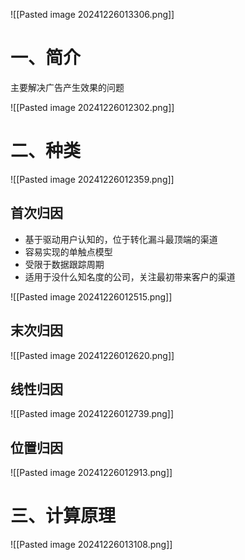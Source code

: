 ![[Pasted image 20241226013306.png]]
# 一、简介

主要解决广告产生效果的问题

![[Pasted image 20241226012302.png]]

# 二、种类

![[Pasted image 20241226012359.png]]

## 首次归因

* 基于驱动用户认知的，位于转化漏斗最顶端的渠道
* 容易实现的单触点模型
* 受限于数据跟踪周期
* 适用于没什么知名度的公司，关注最初带来客户的渠道

![[Pasted image 20241226012515.png]]

## 末次归因

![[Pasted image 20241226012620.png]]

## 线性归因

![[Pasted image 20241226012739.png]]

## 位置归因

![[Pasted image 20241226012913.png]]

# 三、计算原理

![[Pasted image 20241226013108.png]]
